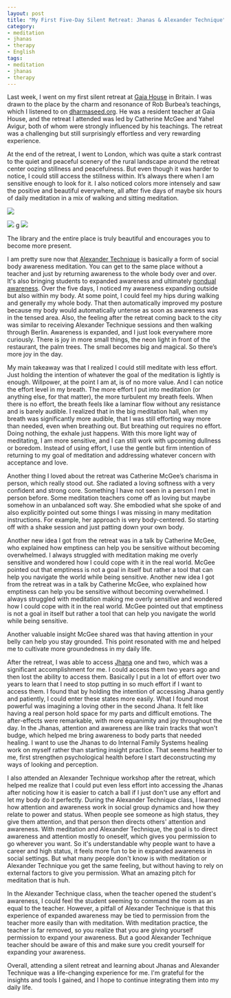 ```yaml
---
layout: post
title: "My First Five-Day Silent Retreat: Jhanas & Alexander Technique"
category:
- meditation
- jhanas
- therapy
- English
tags:
- meditation
- jhanas
- therapy
---
```


Last week, I went on my first silent retreat at [Gaia House](https://gaiahouse.co.uk) in Britain. I was drawn to the place by the charm and resonance of Rob Burbea’s teachings, which I listened to on [dharmaseed.org](https://dharmaseed.org). He was a resident teacher at Gaia House, and the retreat I attended was led by Catherine McGee and Yahel Avigur, both of whom were strongly influenced by his teachings. The retreat was a challenging but still surprisingly effortless and very rewarding experience.

At the end of the retreat, I went to London, which was quite a stark contrast to the quiet and peaceful scenery of the rural landscape around the retreat center oozing stillness and peacefulness. But even though it was harder to notice, I could still access the stillness within. It’s always there when I am sensitive enough to look for it. I also noticed colors more intensely and saw the positive and beautiful everywhere, all after five days of maybe six hours of daily meditation in a mix of walking and sitting meditation.

![](/images/gaia_house1.jpeg)

<!--more-->

![](/images/gaia_house2.jpeg)
g
![](/images/gaia_house3.jpeg)
<p class="caption"> The library and the entire place is truly beautiful and encourages you to become more present.</p>

I am pretty sure now that [Alexander Technique](https://en.wikipedia.org/wiki/Alexander_Technique) is basically a form of social body awareness meditation. You can get to the same place without a teacher and just by returning awareness to the whole body over and over. It's also bringing students to expanded awareness and ultimately [nondual awareness](https://en.wikipedia.org/wiki/Nondualism). Over the five days, I noticed my awareness expanding outside but also within my body. At some point, I could feel my hips during walking and generally my whole body. That then automatically improved my posture because my body would automatically untense as soon as awareness was in the tensed area. Also, the feeling after the retreat coming back to the city was similar to receiving Alexander Technique sessions and then walking through Berlin. Awareness is expanded, and I just look everywhere more curiously. There is joy in more small things, the neon light in front of the restaurant, the palm trees. The small becomes big and magical. So there’s more joy in the day.

My main takeaway was that I realized I could still meditate with less effort. Just holding the intention of whatever the goal of the meditation is lightly is enough. Willpower, at the point I am at, is of no more value. And I can notice the effort level in my breath. The more effort I put into meditation (or anything else, for that matter), the more turbulent my breath feels. When there is no effort, the breath feels like a laminar flow without any resistance and is barely audible. I realized that in the big meditation hall, when my breath was significantly more audible, that I was still efforting way more than needed, even when breathing out. But breathing out requires no effort. Doing nothing, the exhale just happens. With this more light way of meditating, I am more sensitive, and I can still work with upcoming dullness or boredom. Instead of using effort, I use the gentle but firm intention of returning to my goal of meditation and addressing whatever concern with acceptance and love.

Another thing I loved about the retreat was Catherine McGee’s charisma in person, which really stood out. She radiated a loving softness with a very confident and strong core. Something I have not seen in a person I met in person before. Some meditation teachers come off as loving but maybe somehow in an unbalanced soft way. She embodied what she spoke of and also explicitly pointed out some things I was missing in many meditation instructions. For example, her approach is very body-centered. So starting off with a shake session and just patting down your own body.

Another new idea I got from the retreat was in a talk by Catherine McGee, who explained how emptiness can help you be sensitive without becoming overwhelmed. I always struggled with meditation making me overly sensitive and wondered how I could cope with it in the real world. McGee pointed out that emptiness is not a goal in itself but rather a tool that can help you navigate the world while being sensitive.
Another new idea I got from the retreat was in a talk by Catherine McGee, who explained how emptiness can help you be sensitive without becoming overwhelmed. I always struggled with meditation making me overly sensitive and wondered how I could cope with it in the real world. McGee pointed out that emptiness is not a goal in itself but rather a tool that can help you navigate the world while being sensitive.

Another valuable insight McGee shared was that having attention in your belly can help you stay grounded. This point resonated with me and helped me to cultivate more groundedness in my daily life.

After the retreat, I was able to access [Jhana](https://www.youtube.com/watch?v=0K5ypXyF3dY) one and two, which was a significant accomplishment for me. I could access them two years ago and then lost the ability to access them. Basically I put in a lot of effort over two years to learn that I need to stop putting in so much effort if I want to access them. I found that by holding the intention of accessing Jhana gently and patiently, I could enter these states more easily. What I found most powerful was imagining a loving other in the second Jhana. It felt like having a real person hold space for my parts and difficult emotions. The after-effects were remarkable, with more equanimity and joy throughout the day. In the Jhanas, attention and awareness are like train tracks that won't budge, which helped me bring awareness to body parts that needed healing. I want to use the Jhanas to do Internal Family Systems healing work on myself rather than starting insight practice. That seems healthier to me, first strengthen psychological health before I start deconstructing my ways of looking and perception.

I also attended an Alexander Technique workshop after the retreat, which helped me realize that I could put even less effort into accessing the Jhanas after noticing how it is easier to catch a ball if I just don't use any effort and let my body do it perfectly. During the Alexander Technique class, I learned how attention and awareness work in social group dynamics and how they relate to power and status. When people see someone as high status, they give them attention, and that person then directs others' attention and awareness. With meditation and Alexander Technique, the goal is to direct awareness and attention mostly to oneself, which gives you permission to go wherever you want. So it's understandable why people want to have a career and high status, it feels more fun to be in expanded awareness in social settings. But what many people don't know is with meditation or Alexander Technique you get the same feeling, but without having to rely on external factors to give you permission. What an amazing pitch for meditation that is huh.

In the Alexander Technique class, when the teacher opened the student's awareness, I could feel the student seeming to command the room as an equal to the teacher. However, a pitfall of Alexander Technique is that this experience of expanded awareness may be tied to permission from the teacher more easily than with meditation. With meditation practice, the teacher is far removed, so you realize that you are giving yourself permission to expand your awareness. But a good Alexander Technique teacher should be aware of this and make sure you credit yourself for expanding your awareness.

Overall, attending a silent retreat and learning about Jhanas and Alexander Technique was a life-changing experience for me. I'm grateful for the insights and tools I gained, and I hope to continue integrating them into my daily life.


